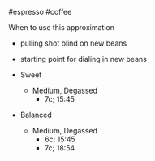 #espresso #coffee 

When to use this approximation 
- pulling shot blind on new beans
- starting point for dialing in new beans 

- Sweet
	- Medium, Degassed
		- 7c; 15:45
- Balanced
	- Medium, Degassed
		- 6c; 15:45
		- 7c; 18:54


